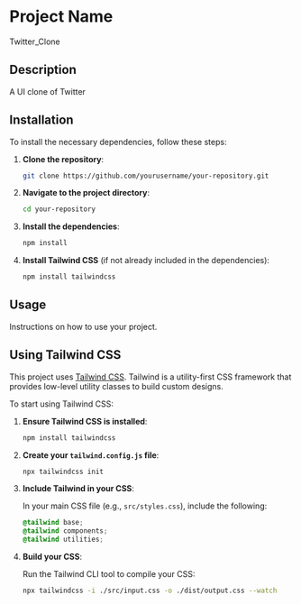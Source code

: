 # Project Name
Twitter_Clone
## Description  
A UI clone of Twitter

## Installation

To install the necessary dependencies, follow these steps:

1. **Clone the repository**:

    ```bash
    git clone https://github.com/yourusername/your-repository.git
    ```

2. **Navigate to the project directory**:

    ```bash
    cd your-repository
    ```

3. **Install the dependencies**:

    ```bash
    npm install
    ```

4. **Install Tailwind CSS** (if not already included in the dependencies):

    ```bash
    npm install tailwindcss
    ```

## Usage

Instructions on how to use your project.

## Using Tailwind CSS

This project uses [Tailwind CSS](https://tailwindcss.com/). Tailwind is a utility-first CSS framework that provides low-level utility classes to build custom designs.

To start using Tailwind CSS:

1. **Ensure Tailwind CSS is installed**:

    ```bash
    npm install tailwindcss
    ```

2. **Create your `tailwind.config.js` file**:

    ```bash
    npx tailwindcss init
    ```

3. **Include Tailwind in your CSS**:

    In your main CSS file (e.g., `src/styles.css`), include the following:

    ```css
    @tailwind base;
    @tailwind components;
    @tailwind utilities;
    ```

4. **Build your CSS**:

    Run the Tailwind CLI tool to compile your CSS:

    ```bash
    npx tailwindcss -i ./src/input.css -o ./dist/output.css --watch
    ```


